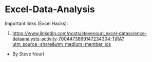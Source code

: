# Excel-Data-Analysis

Important links (Excel Hacks):
1. https://www.linkedin.com/posts/stevenouri_excel-datascience-dataanalysts-activity-7004473869147234304-TjRA?utm_source=share&utm_medium=member_ios
- By Steve Nouri
